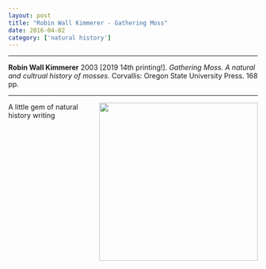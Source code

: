 ```yaml
---
layout: post
title: "Robin Wall Kimmerer - Gathering Moss"
date: 2016-04-02
category: ['natural history']
---
```


***
<b>Robin Wall Kimmerer</b> 2003 [2019 14th printing!]. _Gathering Moss. A natural and cultrual history of mosses_.  Corvallis: Oregon State University Press. 168 pp.

***

<img align="right" width="320" src="" alt="">  

A little gem of natural history writing
 
